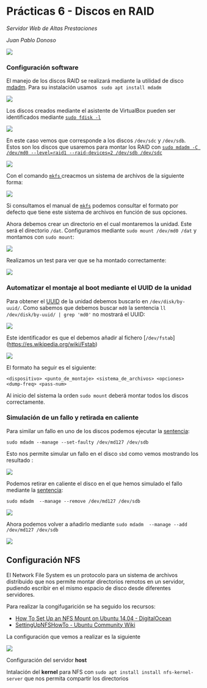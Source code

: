 # Prácticas 6 - Discos en RAID 

*Servidor Web de Altas Prestaciones*

*Juan Pablo Donoso*

![](img/configuracion_completa.png)

### Configuración software

El manejo de los discos RAID se realizará mediante la utilidad de disco [mdadm](https://en.wikipedia.org/wiki/Mdadm). Para su instalación usamos ` sudo apt install mdadm`

![](img/install_mdadm.png)

Los discos creados  mediante el asistente de VirtualBox pueden ser identificados mediante [`sudo fdisk -l`](https://explainshell.com/explain?cmd=sudo+fdisk+-l)

![](img/salida_fdisk.png)

En este caso vemos que corresponde a los discos `/dev/sdc` y `/dev/sdb`. Estos son los discos que usaremos para montar los RAID con [`sudo mdadm -C /dev/md0 --level=raid1 --raid-devices=2 /dev/sdb /dev/sdc`](https://explainshell.com/explain?cmd=sudo+mdadm+-C+%2Fdev%2Fmd0+--level%3Draid1+--raid-devices%3D2+%2Fdev%2Fsdb+%2Fdev%2Fsdc)

![](img/md0_RAID.png)

Con el comando [`mkfs` ](http://manpages.ubuntu.com/manpages/precise/en/man8/mkfs.8.html) creacmos un sistema de archivos de la siguiente forma:

![](img/mkfs.png)

Si consultamos el manual de [`mkfs`](http://manpages.ubuntu.com/manpages/precise/en/man8/mkfs.8.html) podemos consultar el formato por defecto que tiene este sistema de archivos en función de sus opciones. 

Ahora debemos crear un directorio en el cual montaremos la unidad. Este será el directorio `/dat`. Configuramos mediante `sudo mount /dev/md0 /dat` y montamos con `sudo mount`: 

![](img/mount.png)

Realizamos un test para ver que se ha montado correctamente: 

![](img/test_raid.png)

### Automatizar el montaje al boot mediante el UUID de la unidad

Para obtener el [UUID](https://es.wikipedia.org/wiki/Identificador_%C3%BAnico_universal) de la unidad debemos buscarlo en `/dev/disk/by-uuid/`. Como sabemos que debemos buscar `md0` la sentencia `ll /dev/disk/by-uuid/ | grep 'md0'` no mostrará el UUID: 

![](img/uuid.png)

Este identificador es que el debemos añadir al fichero [`/dev/fstab`] (https://es.wikipedia.org/wiki/Fstab)

![](img/uuid_fstab.png)

El formato ha seguir es el siguiente:

`<dispositivo> <punto_de_montaje> <sistema_de_archivos> <opciones> <dump-freq> <pass-num>`

Al inicio del sistema la orden `sudo mount` deberá montar todos los discos correctamente. 



### Simulación de un fallo y retirada en caliente 

Para similar un fallo en uno de los discos podemos ejecutar la [sentencia](https://explainshell.com/explain?cmd=sudo+mdadm+--manage+--set-faulty+%2Fdev%2Fmd127+%2Fdev%2Fsdb): 

`sudo mdadm --manage --set-faulty /dev/md127 /dev/sdb`

Esto nos permite simular un fallo en el disco `sbd` como vemos mostrando los resultado :

![](img/fault.png)

Podemos retirar en caliente el disco en el que hemos simulado el fallo mediante la [sentencia](https://explainshell.com/explain?cmd=sudo+mdadm++--manage+--remove+%2Fdev%2Fmd127+%2Fdev%2Fsdb): 

`sudo mdadm  --manage --remove /dev/md127 /dev/sdb` 

![](img/remove.png)



Ahora podemos volver a añadirlo mediante `sudo mdadm  --manage --add /dev/md127 /dev/sdb`

![](img/add.png)

## Configuración NFS

El Network File System es un protocolo para un sistema de archivos distribuido  que nos permite montar directorios remotos en un servidor, pudiendo escribir en el mismo espacio de disco desde diferentes servidores. 

Para realizar la congifugarición se ha seguido los recursos: 

- [How To Set Up an NFS Mount on Ubuntu 14.04 - DigitalOcean](https://www.digitalocean.com/community/tutorials/how-to-set-up-an-nfs-mount-on-ubuntu-14-04)
- [SettingUpNFSHowTo - Ubuntu Community Wiki](https://help.ubuntu.com/community/SettingUpNFSHowTo?action=fullsearch&value=linkto%3A%22SettingUpNFSHowTo%22&context=180)

La configuración que vemos a realizar es la siguiente 





![](img/configuracion_completa.png)

Configuración del servidor **host** 

Intalación del **kernel** para NFS con `sudo apt install install nfs-kernel-server` que nos permita compartir los directorios







